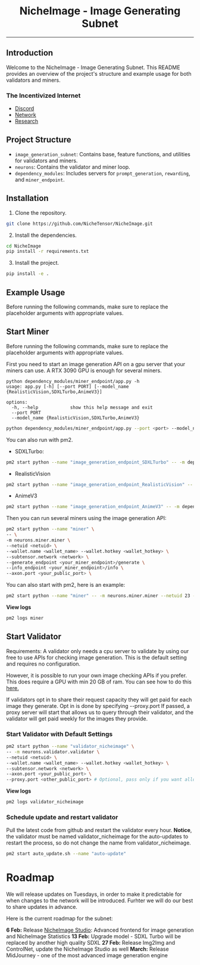 <div align="center">

# NicheImage - Image Generating Subnet <!-- omit in toc -->

---

</div>

## Introduction
Welcome to the NicheImage - Image Generating Subnet. This README provides an overview of the project's structure and example usage for both validators and miners.

### The Incentivized Internet
- [Discord](https://discord.gg/bittensor)
- [Network](https://taostats.io/)
- [Research](https://bittensor.com/whitepaper)

## Project Structure
- `image_generation_subnet`: Contains base, feature functions, and utilities for validators and miners.
- `neurons`: Contains the validator and miner loop.
- `dependency_modules`: Includes servers for `prompt_generation`, `rewarding`, and `miner_endpoint`.

## Installation
1. Clone the repository.
```bash
git clone https://github.com/NicheTensor/NicheImage.git
```
2. Install the dependencies.
```bash
cd NicheImage
pip install -r requirements.txt
```
3. Install the project.
```bash
pip install -e .
```

## Example Usage
Before running the following commands, make sure to replace the placeholder arguments with appropriate values.

## Start Miner
Before running the following commands, make sure to replace the placeholder arguments with appropriate values.

First you need to start an image generation API on a gpu server that your miners can use. A RTX 3090 GPU is enough for several miners.
```
python dependency_modules/miner_endpoint/app.py -h
usage: app.py [-h] [--port PORT] [--model_name {RealisticVision,SDXLTurbo,AnimeV3}]

options:
  -h, --help            show this help message and exit
  --port PORT
  --model_name {RealisticVision,SDXLTurbo,AnimeV3}
```

```bash
python dependency_modules/miner_endpoint/app.py --port <port> --model_name <model_name>
```

You can also run with pm2. 
- SDXLTurbo:
```bash
pm2 start python --name "image_generation_endpoint_SDXLTurbo" -- -m dependency_modules.miner_endpoint.app --port 10006 --model_name SDXLTurbo
```
- RealisticVision
```bash
pm2 start python --name "image_generation_endpoint_RealisticVision" -- -m dependency_modules.miner_endpoint.app --port 10006 --model_name RealisticVision
```
- AnimeV3
```bash
pm2 start python --name "image_generation_endpoint_AnimeV3" -- -m dependency_modules.miner_endpoint.app --port 10006 --model_name AnimeV3
```


Then you can run several miners using the image generation API:
```bash
pm2 start python --name "miner" \
-- \
-m neurons.miner.miner \
--netuid <netuid> \
--wallet.name <wallet_name> --wallet.hotkey <wallet_hotkey> \
--subtensor.network <network> \
--generate_endpoint <your_miner_endpoint>/generate \
--info_endpoint <your_miner_endpoint>/info \
--axon.port <your_public_port> \
```

You can also start with pm2, here is an example:
```bash
pm2 start python --name "miner" -- -m neurons.miner.miner --netuid 23 --wallet.name <wallet_name> --wallet.hotkey <wallet_hotkey> --subtensor.network finney --generate_endpoint http://127.0.0.1:10006/generate --info_endpoint http://127.0.0.1:10006/info --axon.port 10010
```

**View logs** 
```bash
pm2 logs miner
```

## Start Validator

Requirements: A validator only needs a cpu server to validate by using our free to use APIs for checking image generation. This is the default setting and requires no configuration.

However, it is possible to run your own image checking APIs if you prefer. This does require a GPU with min 20 GB of ram. You can see how to do this [here.](./dependency_modules/README.md)

If validators opt in to share their request capacity they will get paid for each image they generate. Opt in is done by specifying --proxy.port
If passed, a proxy server will start that allows us to query through their validator, and the validator will get paid weekly for the images they provide.

### Start Validator with Default Settings

```bash
pm2 start python --name "validator_nicheimage" \
-- -m neurons.validator.validator \
--netuid <netuid> \
--wallet.name <wallet_name> --wallet.hotkey <wallet_hotkey> \
--subtensor.network <network> \
--axon.port <your_public_port> \
--proxy.port <other_public_port> # Optional, pass only if you want allow queries through your validator and get paid
```

**View logs** 
```bash
pm2 logs validator_nicheimage
```

### Schedule update and restart validator
Pull the latest code from github and restart the validator every hour.
**Notice**, the validator must be named validator_nicheimage for the auto-updates to restart the process, so do not change the name from validator_nicheimage.
```bash
pm2 start auto_update.sh --name "auto-update"
```

# Roadmap

We will release updates on Tuesdays, in order to make it predictable for when changes to the network will be introduced. Furhter we will do our best to share updates in advance.

Here is the current roadmap for the subnet:

**6 Feb:** Release [NicheImage Studio](https://nicheimage.streamlit.app/): Advanced frontend for image generation and NicheImage Statistics
**13 Feb:** Upgrade model - SDXL Turbo will be replaced by another high quality SDXL
**27 Feb:** Release Img2Img and ControlNet, update the NicheImage Studio as well
**March:** Release MidJourney - one of the most advanced image generation engine
